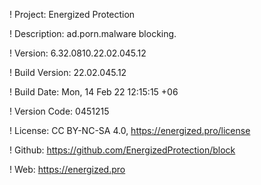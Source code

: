 ! Project: Energized Protection

! Description: ad.porn.malware blocking.

! Version: 6.32.0810.22.02.045.12

! Build Version: 22.02.045.12

! Build Date: Mon, 14 Feb 22 12:15:15 +06

! Version Code: 0451215

! License: CC BY-NC-SA 4.0, https://energized.pro/license

! Github: https://github.com/EnergizedProtection/block

! Web: https://energized.pro
